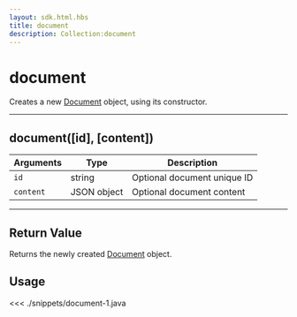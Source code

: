 ```yaml
---
layout: sdk.html.hbs
title: document
description: Collection:document
---
```


# document

Creates a new [Document](/sdk-reference/android/3/document/) object, using its constructor.

---

## document([id], [content])

| Arguments | Type        | Description                 |
| --------- | ----------- | --------------------------- |
| `id`      | string      | Optional document unique ID |
| `content` | JSON object | Optional document content   |

---

## Return Value

Returns the newly created [Document](/sdk-reference/android/3/document) object.

## Usage

<<< ./snippets/document-1.java
